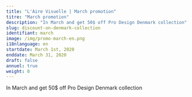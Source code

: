 ```yaml
---
title: "L'Aire Visuelle | March promotion"
titre: "March promotion"
description: "In March and get 50$ off Pro Design Denmark collection"
slug: discount-on-denmark-collection
identifiant: march
image: /img/promo-march-en.png
i18nlanguage: en
startdate: March 1st, 2020
enddate: March 31, 2020
draft: false
annuel: true
weight: 0
---
```


In March and get 50$ off Pro Design Denmark collection
